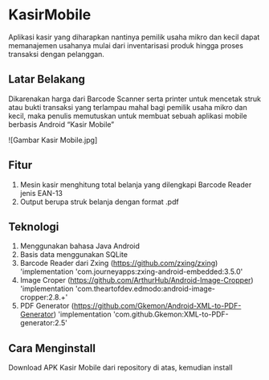 # KasirMobile
Aplikasi kasir yang diharapkan nantinya pemilik usaha mikro dan kecil dapat memanajemen usahanya mulai dari inventarisasi produk hingga proses transaksi dengan pelanggan.

## Latar Belakang
Dikarenakan harga dari Barcode Scanner serta printer untuk mencetak struk atau bukti transaksi yang terlampau mahal bagi pemilik usaha mikro dan kecil, maka penulis memutuskan untuk membuat sebuah aplikasi mobile berbasis Android “Kasir Mobile”

![Gambar Kasir Mobile.jpg]

## Fitur
1. Mesin kasir menghitung total belanja yang dilengkapi Barcode Reader jenis EAN-13
2. Output berupa struk belanja dengan format .pdf

## Teknologi
1. Menggunakan bahasa Java Android
2. Basis data menggunakan SQLite
3. Barcode Reader dari Zxing (https://github.com/zxing/zxing)
   'implementation 'com.journeyapps:zxing-android-embedded:3.5.0'
4. Image Croper (https://github.com/ArthurHub/Android-Image-Cropper)
   'implementation 'com.theartofdev.edmodo:android-image-cropper:2.8.+'
5. PDF Generator (https://github.com/Gkemon/Android-XML-to-PDF-Generator)
    'implementation 'com.github.Gkemon:XML-to-PDF-generator:2.5'
    
## Cara Menginstall
Download APK Kasir Mobile dari repository di atas, kemudian install
